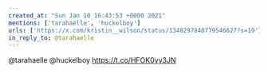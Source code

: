 ```yaml
---
created_at: "Sun Jan 10 16:43:53 +0000 2021"
mentions: ['tarahaelle', 'huckelboy']
urls: ['https://x.com/kristin__wilson/status/1348297840779546627?s=19']
in_reply_to: @tarahaelle
---
```


@tarahaelle @huckelboy https://t.co/HFOK0yy3JN